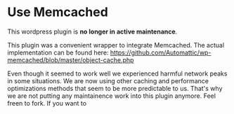 # Use Memcached

This wordpress plugin is **no longer in active maintenance**.

This plugin was a convenient wrapper to integrate Memcached. The actual implementation can be found here:  https://github.com/Automattic/wp-memcached/blob/master/object-cache.php

Even though it seemed to work well we experienced harmful network peaks in some situations. We are now using other caching and performance optimizations methods that seem to be more predictable to us. That's why we are not putting any maintainence work into this plugin anymore. Feel freen to fork. If you want to 
